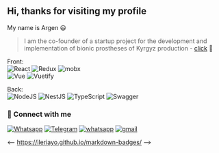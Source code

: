 ## Hi, thanks for visiting my profile
My name is Argen 😃
> I am the co-founder of a startup project for the development and  implementation of bionic prostheses of Kyrgyz production -  [click](https://www.youtube.com/watch?v=180-WH-mf8Y&t=584s) 🦾

Front:<br/> 
![React](https://img.shields.io/badge/react-%2320232a.svg?style=for-the-badge&logo=react&logoColor=%2361DAFB)
![Redux](https://img.shields.io/badge/redux-%23593d88.svg?style=for-the-badge&logo=redux&logoColor=white)
<img alt="mobx" src="https://img.shields.io/badge/mobx-e1631a.svg?&style=for-the-badge&logo=mobx&logoColor=fff&&labelColor=e1631a" />&nbsp;</br>
![Vue](https://img.shields.io/badge/Vue.js-35495E?style=for-the-badge&logo=vue.js&logoColor=4FC08D)
![Vuetify](https://img.shields.io/badge/Vuetify-1867C0?style=for-the-badge&logo=vuetify&logoColor=AEDDFF)
</br>

Back:<br />
![NodeJS](https://img.shields.io/badge/node.js-6DA55F?style=for-the-badge&logo=node.js&logoColor=white)
![NestJS](https://img.shields.io/badge/nestjs-%23E0234E.svg?style=for-the-badge&logo=nestjs&logoColor=white)
![TypeScript](https://img.shields.io/badge/typescript-%23007ACC.svg?style=for-the-badge&logo=typescript&logoColor=white)
![Swagger](https://img.shields.io/badge/-Swagger-%23Clojure?style=for-the-badge&logo=swagger&logoColor=white)

### 🤝 Connect with me
[<img alt="Whatsapp" src="https://img.shields.io/badge/linkedin-0077B5.svg?&style=for-the-badge&logo=linkedin&logoColor=fff" />][linkedin]
[<img alt="Telegram" src="https://img.shields.io/badge/telegram-0088CC.svg?&style=for-the-badge&logo=telegram&logoColor=fff" />][telegram]
[<img alt="whatsapp" src="https://img.shields.io/badge/whatsapp-4.svg?&style=for-the-badge&logo=whatsapp&logoColor=fff" />][whatsapp]
[<img alt="gmail" src="https://img.shields.io/badge/Gmail-ff0000.svg?&style=for-the-badge&logo=google&logoColor=fff" />][email]


[linkedin]: https://www.linkedin.com/in/argemm/
[telegram]: https://t.me/Argemm
[whatsapp]: https://wa.me/996703070917
[email]: https://mailto:argemm7@gmail.com

<-- https://ileriayo.github.io/markdown-badges/ -->
